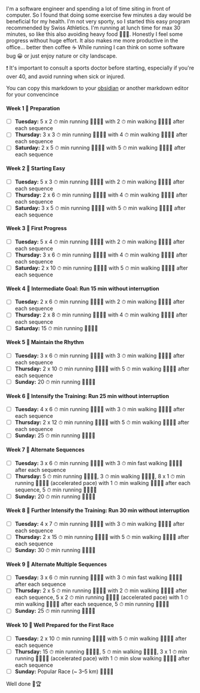 I'm a software engineer and spending a lot of time siting in front of computer. So I found that doing some exercise few minutes a day would be beneficial for my health.
I'm not very sporty, so I started this easy program recommended by Swiss Athletics. I'm running at lunch time for max 30 minutes, so like this also avoiding heavy food 🍔🍔🍔. 
Honestly I feel some progress without huge effort. It also makes me more productive in the office... better then coffee ☕ 
While running I can think on some software bug 😀 or just enjoy nature or city landscape.

❗ It's important to consult a sports doctor before starting, especially if you're over 40, and avoid running when sick or injured.

You can copy this markdown to your [obsidian](https://obsidian.md/) or another markdown editor for your convencince 

#### Week 1 📅 Preparation
- [ ] **Tuesday:** 5 x 2 ⏱ min running 🏃‍♂️🏃‍♀️ with 2 ⏱ min walking 🚶‍♀️🚶‍♂️ after each sequence
- [ ] **Thursday:** 3 x 3 ⏱ min running 🏃‍♂️🏃‍♀️ with 4 ⏱ min walking 🚶‍♀️🚶‍♂️ after each sequence
- [ ] **Saturday:** 2 x 5 ⏱ min running 🏃‍♂️🏃‍♀️ with 5 ⏱ min walking 🚶‍♀️🚶‍♂️ after each sequence

#### Week 2 📅 Starting Easy
- [ ] **Tuesday:** 5 x 3 ⏱ min running 🏃‍♂️🏃‍♀️ with 2 ⏱ min walking 🚶‍♀️🚶‍♂️ after each sequence
- [ ] **Thursday:** 2 x 6 ⏱ min running 🏃‍♂️🏃‍♀️ with 4 ⏱ min walking 🚶‍♀️🚶‍♂️ after each sequence
- [ ] **Saturday:** 3 x 5 ⏱ min running 🏃‍♂️🏃‍♀️ with 5 ⏱ min walking 🚶‍♀️🚶‍♂️ after each sequence

#### Week 3 📅 First Progress
- [ ] **Tuesday:** 5 x 4 ⏱ min running 🏃‍♂️🏃‍♀️ with 2 ⏱ min walking 🚶‍♀️🚶‍♂️ after each sequence
- [ ] **Thursday:** 3 x 6 ⏱ min running 🏃‍♂️🏃‍♀️ with 4 ⏱ min walking 🚶‍♀️🚶‍♂️ after each sequence
- [ ] **Saturday:** 2 x 10 ⏱ min running 🏃‍♂️🏃‍♀️ with 5 ⏱ min walking 🚶‍♀️🚶‍♂️ after each sequence

#### Week 4 📅 Intermediate Goal: Run 15 min without interruption
- [ ] **Tuesday:** 2 x 6 ⏱ min running 🏃‍♂️🏃‍♀️ with 2 ⏱ min walking 🚶‍♀️🚶‍♂️ after each sequence
- [ ] **Thursday:** 2 x 8 ⏱ min running 🏃‍♂️🏃‍♀️ with 4 ⏱ min walking 🚶‍♀️🚶‍♂️ after each sequence
- [ ] **Saturday:** 15 ⏱ min running 🏃‍♂️🏃‍♀️ 

#### Week 5 📅 Maintain the Rhythm
- [ ] **Tuesday:** 3 x 6 ⏱ min running 🏃‍♂️🏃‍♀️ with 3 ⏱ min walking 🚶‍♀️🚶‍♂️ after each sequence
- [ ] **Thursday:** 2 x 10 ⏱ min running 🏃‍♂️🏃‍♀️ with 5 ⏱ min walking 🚶‍♀️🚶‍♂️ after each sequence
- [ ] **Sunday:** 20 ⏱ min running 🏃‍♂️🏃‍♀️ 

#### Week 6 📅 Intensify the Training: Run 25 min without interruption
- [ ] **Tuesday:** 4 x 6 ⏱ min running 🏃‍♂️🏃‍♀️ with 3 ⏱ min walking 🚶‍♀️🚶‍♂️ after each sequence
- [ ] **Thursday:** 2 x 12 ⏱ min running 🏃‍♂️🏃‍♀️ with 5 ⏱ min walking 🚶‍♀️🚶‍♂️ after each sequence
- [ ] **Sunday:** 25 ⏱ min running 🏃‍♂️🏃‍♀️ 

#### Week 7 📅 Alternate Sequences
- [ ] **Tuesday:** 3 x 6 ⏱ min running 🏃‍♂️🏃‍♀️ with 3 ⏱ min fast walking 🚶‍♀️🚶‍♂️ after each sequence
- [ ] **Thursday:** 5 ⏱ min running 🏃‍♂️🏃‍♀️, 3 ⏱ min walking 🚶‍♀️🚶‍♂️, 8 x 1 ⏱ min running 🏃‍♂️🏃‍♀️ (accelerated pace) with 1 ⏱ min walking 🚶‍♀️🚶‍♂️ after each sequence, 5 ⏱ min running 🏃‍♂️🏃‍♀️
- [ ] **Sunday:** 20 ⏱ min running 🏃‍♂️🏃‍♀️ 

#### Week 8 📅 Further Intensify the Training: Run 30 min without interruption
- [ ] **Tuesday:** 4 x 7 ⏱ min running 🏃‍♂️🏃‍♀️ with 3 ⏱ min walking 🚶‍♀️🚶‍♂️ after each sequence
- [ ] **Thursday:** 2 x 15 ⏱ min running 🏃‍♂️🏃‍♀️ with 5 ⏱ min walking 🚶‍♀️🚶‍♂️ after each sequence
- [ ] **Sunday:** 30 ⏱ min running 🏃‍♂️🏃‍♀️ 

#### Week 9 📅 Alternate Multiple Sequences
- [ ] **Tuesday:** 3 x 6 ⏱ min running 🏃‍♂️🏃‍♀️ with 3 ⏱ min fast walking 🚶‍♀️🚶‍♂️ after each sequence
- [ ] **Thursday:** 2 x 5 ⏱ min running 🏃‍♂️🏃‍♀️ with 2 ⏱ min walking 🚶‍♀️🚶‍♂️ after each sequence, 5 x 2 ⏱ min running 🏃‍♂️🏃‍♀️ (accelerated pace) with 1 ⏱ min walking 🚶‍♀️🚶‍♂️ after each sequence, 5 ⏱ min running 🏃‍♂️🏃‍♀️
- [ ] **Sunday:** 25 ⏱ min running 🏃‍♂️🏃‍♀️ 

#### Week 10 📅 Well Prepared for the First Race
- [ ] **Tuesday:** 2 x 10 ⏱ min running 🏃‍♂️🏃‍♀️ with 5 ⏱ min walking 🚶‍♀️🚶‍♂️ after each sequence
- [ ] **Thursday:** 15 ⏱ min running 🏃‍♂️🏃‍♀️, 5 ⏱ min walking 🚶‍♀️🚶‍♂️, 3 x 1 ⏱ min running 🏃‍♂️🏃‍♀️ (accelerated pace) with 1 ⏱ min slow walking 🚶‍♀️🚶‍♂️ after each sequence
- [ ] **Sunday:** Popular Race (~ 3–5 km) 🏃‍♂️🏃‍♀️

Well done 🥇🏆
